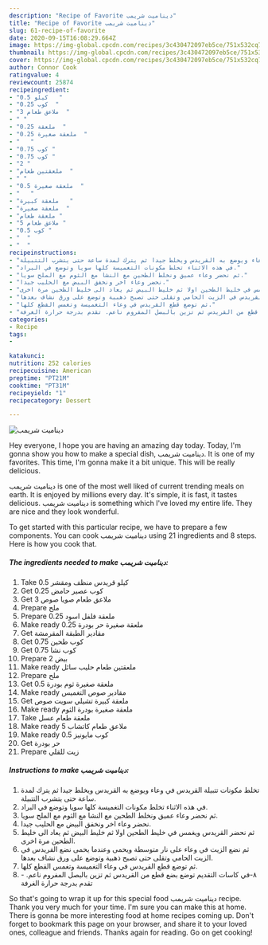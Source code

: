 ```yaml
---
description: "Recipe of Favorite ديناميت شريمب"
title: "Recipe of Favorite ديناميت شريمب"
slug: 61-recipe-of-favorite
date: 2020-09-15T16:08:29.664Z
image: https://img-global.cpcdn.com/recipes/3c430472097eb5ce/751x532cq70/الصورة-الرئيسية-لوصفةديناميت-شريمب.jpg
thumbnail: https://img-global.cpcdn.com/recipes/3c430472097eb5ce/751x532cq70/الصورة-الرئيسية-لوصفةديناميت-شريمب.jpg
cover: https://img-global.cpcdn.com/recipes/3c430472097eb5ce/751x532cq70/الصورة-الرئيسية-لوصفةديناميت-شريمب.jpg
author: Connor Cook
ratingvalue: 4
reviewcount: 25874
recipeingredient:
- "0.5 كيلو   "
- "0.25 كوب  "
- "3 ملاعق طعام  "
- " "
- "0.25 ملعقة  "
- "0.25 ملعقة صغيرة  "
- "   "
- "0.75 كوب "
- "0.75 كوب "
- "2 "
- "ملعقتين طعام  "
- " "
- "0.5 ملعقة صغيرة  "
- "   "
- "ملعقة كبيرة   "
- "ملعقة صغيرة  "
- "ملعقة طعام "
- "5 ملاعق طعام "
- "0.5 كوب "
- "  "
- "  "
recipeinstructions:
- "تخلط مكونات تتبيلة القريدس في وعاء ويوضع به القريدس ويخلط جيدا ثم يترك لمدة ساعة حتى يتشرب التتبيلة."
- "في هذه الاثناء تخلط مكونات التغميسة كلها سويا وتوضع في البراد."
- "ثم نحضر وعاء عميق ونخلط الطحين مع النشا مع الثوم مع الملح سويا."
- "نحضر وعاء اخر ونخفق البيض مع الحليب جيدا."
- "ثم نحضر القريدس ويغمس في خليط الطحين اولا ثم خليط البيض ثم يعاد الى خليط الطحين مرة اخرى."
- "ثم نضع الزيت في وعاء على نار متوسطة ويحمى وعندما يحمى نضع القريدس في الزيت الحامي وتقلى حتى تصبح ذهبية وتوضع على ورق نشاف بعدها."
- "ثم توضع قطع القريدس في وعاء التغميسة وتغمس القطع كلها."
- "٨-في كاسات التقديم توضع بضع قطع من القريدس ثم تزين بالبصل المفروم ناعم. تقدم بدرجة حرارة الغرفة"
categories:
- Recipe
tags:
- 

katakunci:  
nutrition: 252 calories
recipecuisine: American
preptime: "PT21M"
cooktime: "PT31M"
recipeyield: "1"
recipecategory: Dessert

---
```



![ديناميت شريمب](https://img-global.cpcdn.com/recipes/3c430472097eb5ce/751x532cq70/الصورة-الرئيسية-لوصفةديناميت-شريمب.jpg)

Hey everyone, I hope you are having an amazing day today. Today, I'm gonna show you how to make a special dish, ديناميت شريمب. It is one of my favorites. This time, I'm gonna make it a bit unique. This will be really delicious.



ديناميت شريمب is one of the most well liked of current trending meals on earth. It is enjoyed by millions every day. It's simple, it is fast, it tastes delicious. ديناميت شريمب is something which I've loved my entire life. They are nice and they look wonderful.


To get started with this particular recipe, we have to prepare a few components. You can cook ديناميت شريمب using 21 ingredients and 8 steps. Here is how you cook that.

<!--inarticleads1-->

##### The ingredients needed to make ديناميت شريمب:

1. Take 0.5 كيلو قريدس منظف ومقشر
1. Get 0.25 كوب عصير حامض
1. Get 3 ملاعق طعام صويا صوص
1. Prepare  ملح
1. Prepare 0.25 ملعقة فلفل اسود
1. Make ready 0.25 ملعقة صغيرة حر بودرة
1. Get  مقادير الطبقة المقرمشة
1. Get 0.75 كوب طحين
1. Get 0.75 كوب نشا
1. Prepare 2 بيض
1. Make ready ملعقتين طعام حليب سائل
1. Prepare  ملح
1. Get 0.5 ملعقة صغيرة ثوم بودرة
1. Make ready  مقادير صوص التغميس
1. Get ملعقة كبيرة تشيلي سويت صوص
1. Make ready ملعقة صغيرة بودرة الثوم
1. Take ملعقة طعام عسل
1. Make ready 5 ملاعق طعام كاتشاب
1. Make ready 0.5 كوب مايونيز
1. Get  حر بودرة
1. Prepare  زيت للقلي




<!--inarticleads2-->

##### Instructions to make ديناميت شريمب:

1. تخلط مكونات تتبيلة القريدس في وعاء ويوضع به القريدس ويخلط جيدا ثم يترك لمدة ساعة حتى يتشرب التتبيلة.
1. في هذه الاثناء تخلط مكونات التغميسة كلها سويا وتوضع في البراد.
1. ثم نحضر وعاء عميق ونخلط الطحين مع النشا مع الثوم مع الملح سويا.
1. نحضر وعاء اخر ونخفق البيض مع الحليب جيدا.
1. ثم نحضر القريدس ويغمس في خليط الطحين اولا ثم خليط البيض ثم يعاد الى خليط الطحين مرة اخرى.
1. ثم نضع الزيت في وعاء على نار متوسطة ويحمى وعندما يحمى نضع القريدس في الزيت الحامي وتقلى حتى تصبح ذهبية وتوضع على ورق نشاف بعدها.
1. ثم توضع قطع القريدس في وعاء التغميسة وتغمس القطع كلها.
1. ٨-في كاسات التقديم توضع بضع قطع من القريدس ثم تزين بالبصل المفروم ناعم. - تقدم بدرجة حرارة الغرفة




So that's going to wrap it up for this special food ديناميت شريمب recipe. Thank you very much for your time. I'm sure you can make this at home. There is gonna be more interesting food at home recipes coming up. Don't forget to bookmark this page on your browser, and share it to your loved ones, colleague and friends. Thanks again for reading. Go on get cooking!
